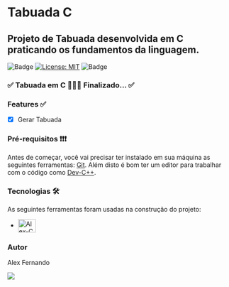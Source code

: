 # Tabuada C

## Projeto de Tabuada desenvolvida em C praticando os fundamentos da linguagem.

![Badge](https://img.shields.io/badge/language-C-blue)
[![License: MIT](https://img.shields.io/badge/License-MIT-green.svg)](https://github.com/alexfsm23/tabuada-c/blob/main/LICENSE)
![Badge](https://img.shields.io/badge/version-1.0-red)

### ✅  Tabuada em C 👨🏻‍💻 Finalizado...  ✅

### Features ✅

- [x] Gerar Tabuada

### Pré-requisitos ❗❗❗

Antes de começar, você vai precisar ter instalado em sua máquina as seguintes ferramentas:
[Git](https://git-scm.com). 
Além disto é bom ter um editor para trabalhar com o código como [Dev-C++](https://sourceforge.net/projects/orwelldevcpp/
).

### Tecnologias 🛠️

As seguintes ferramentas foram usadas na construção do projeto:

- <img align="center" alt="Alex-C" height="30" width="40" src="https://cdn.jsdelivr.net/gh/devicons/devicon/icons/c/c-original.svg">

### Autor

Alex Fernando

<a href="https://github.com/alexfsm23" target="_blank"><img src="https://img.shields.io/badge/GitHub-100000?style=for-the-badge&logo=github&logoColor=white"></a>
